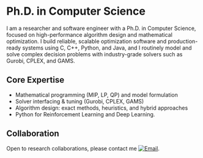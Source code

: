 # Ph.D. in Computer Science

I am a researcher and software engineer with a Ph.D. in Computer Science, focused on high-performance algorithm design and mathematical optimization. I build reliable, scalable optimization software and production-ready systems using C, C++, Python, and Java, and I routinely model and solve complex decision problems with industry-grade solvers such as Gurobi, CPLEX, and GAMS.

## Core Expertise
- Mathematical programming (MIP, LP, QP) and model formulation
- Solver interfacing & tuning (Gurobi, CPLEX, GAMS)
- Algorithm design: exact methods, heuristics, and hybrid approaches
- Python for Reinforcement Learning and Deep Learning. 

## Collaboration
Open to research collaborations, please contact me [![Email](https://img.shields.io/badge/Email-333333?style=flat&logo=minutemailer&logoColor=white)](mailto:ivpenaarenas@gmail.com).


